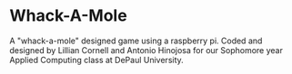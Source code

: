 # Whack-A-Mole
A "whack-a-mole" designed game using a raspberry pi. Coded and designed by Lillian Cornell and Antonio Hinojosa for our Sophomore year Applied Computing class at DePaul University.
